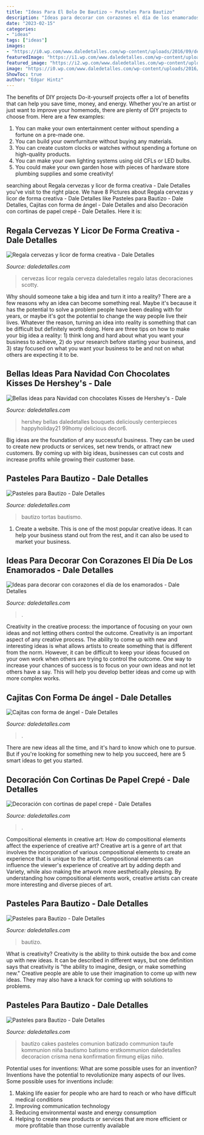 ```yaml
---
title: "Ideas Para El Bolo De Bautizo ~ Pasteles Para Bautizo"
description: "Ideas para decorar con corazones el día de los enamorados"
date: "2023-02-15"
categories:
- "ideas"
tags: ["ideas"]
images:
- "https://i0.wp.com/www.daledetalles.com/wp-content/uploads/2016/09/decoracion-con-kisses19.jpg?resize=640%2C854"
featuredImage: "https://i1.wp.com/www.daledetalles.com/wp-content/uploads/2016/08/decoracion-con-papel-creppe7.jpg"
featured_image: "https://i2.wp.com/www.daledetalles.com/wp-content/uploads/2016/06/pastel-para-bautizo15.jpg"
image: "https://i0.wp.com/www.daledetalles.com/wp-content/uploads/2016/06/pastel-para-bautizo25.jpg"
ShowToc: true
author: "Edgar Hintz"
---
```



The benefits of DIY projects
Do-it-yourself projects offer a lot of benefits that can help you save time, money, and energy. Whether you're an artist or just want to improve your homemods, there are plenty of DIY projects to choose from. Here are a few examples: 
1. You can make your own entertainment center without spending a fortune on a pre-made one. 
2. You can build your ownrfurniture without buying any materials. 
3. You can create custom clocks or watches without spending a fortune on high-quality products. 
4. You can make your own lighting systems using old CFLs or LED bulbs. 
5. You could make your own garden hose with pieces of hardware store plumbing supplies and some creativity!

	

		
searching about Regala cervezas y licor de forma creativa - Dale Detalles you've visit to the right place. We have 8 Pictures about Regala cervezas y licor de forma creativa - Dale Detalles like Pasteles para Bautizo - Dale Detalles, Cajitas con forma de ángel - Dale Detalles and also Decoración con cortinas de papel crepé - Dale Detalles. Here it is:
		
    
## Regala Cervezas Y Licor De Forma Creativa - Dale Detalles

<img loading=lazy src="https://i2.wp.com/www.daledetalles.com/wp-content/uploads/2017/05/regala-cervezas-y-licor-de-forma-creativa5.jpg" onerror="this.onerror=null;this.src='https://tse3.mm.bing.net/th?id=OIP.tVwxjOWL1Sx6wKbrJFZzbgHaNK&amp;pid=15.1';" alt="Regala cervezas y licor de forma creativa - Dale Detalles">

_Source: daledetalles.com_

>cervezas licor regala cerveza daledetalles regalo latas decoraciones scotty. 

	

Why should someone take a big idea and turn it into a reality?
There are a few reasons why an idea can become something real. Maybe it's because it has the potential to solve a problem people have been dealing with for years, or maybe it's got the potential to change the way people live their lives. Whatever the reason, turning an idea into reality is something that can be difficult but definitely worth doing. Here are three tips on how to make your big idea a reality: 1) think long and hard about what you want your business to achieve, 2) do your research before starting your business, and 3) stay focused on what you want your business to be and not on what others are expecting it to be.

    
## Bellas Ideas Para Navidad Con Chocolates Kisses De Hershey&#039;s - Dale

<img loading=lazy src="https://i0.wp.com/www.daledetalles.com/wp-content/uploads/2016/09/decoracion-con-kisses19.jpg?resize=640%2C854" onerror="this.onerror=null;this.src='https://tse3.mm.bing.net/th?id=OIP.9PVYTPep_pRqv9kgO1xDygHaJ4&amp;pid=15.1';" alt="Bellas ideas para Navidad con chocolates Kisses de Hershey&#039;s - Dale">

_Source: daledetalles.com_

>hershey bellas daledetalles bouquets deliciously centerpieces happyholiday21 99homy delicious decor6. 

	

Big ideas are the foundation of any successful business. They can be used to create new products or services, set new trends, or attract new customers. By coming up with big ideas, businesses can cut costs and increase profits while growing their customer base.

    
## Pasteles Para Bautizo - Dale Detalles

<img loading=lazy src="https://i0.wp.com/www.daledetalles.com/wp-content/uploads/2016/06/pastel-para-bautizo25.jpg" onerror="this.onerror=null;this.src='https://tse3.mm.bing.net/th?id=OIP.L0UtmrM9U_wdPtg_RuG4nAHaL7&amp;pid=15.1';" alt="Pasteles para Bautizo - Dale Detalles">

_Source: daledetalles.com_

>bautizo tortas bautismo. 

	

1. Create a website. This is one of the most popular creative ideas. It can help your business stand out from the rest, and it can also be used to market your business.

    
## Ideas Para Decorar Con Corazones El Día De Los Enamorados - Dale Detalles

<img loading=lazy src="https://www.daledetalles.com/wp-content/uploads/2018/02/decoracion-con-corazones26-768x1024.jpg" onerror="this.onerror=null;this.src='https://tse2.mm.bing.net/th?id=OIP.HDuYjJdbqKB12UsuBd6HUwHaJ4&amp;pid=15.1';" alt="Ideas para decorar con corazones el día de los enamorados - Dale Detalles">

_Source: daledetalles.com_

>. 

	

Creativity in the creative process: the importance of focusing on your own ideas and not letting others control the outcome.
Creativity is an important aspect of any creative process. The ability to come up with new and interesting ideas is what allows artists to create something that is different from the norm. However, it can be difficult to keep your ideas focused on your own work when others are trying to control the outcome. One way to increase your chances of success is to focus on your own ideas and not let others have a say. This will help you develop better ideas and come up with more complex works.

    
## Cajitas Con Forma De ángel - Dale Detalles

<img loading=lazy src="https://i1.wp.com/www.daledetalles.com/wp-content/uploads/2017/09/cajitas-con-forma-de-angel10.jpg?resize=564%2C752" onerror="this.onerror=null;this.src='https://tse3.mm.bing.net/th?id=OIP.eZOMtQW9fSXWcSUI2qb36AHaJ4&amp;pid=15.1';" alt="Cajitas con forma de ángel - Dale Detalles">

_Source: daledetalles.com_

>. 

	

There are new ideas all the time, and it's hard to know which one to pursue. But if you're looking for something new to help you succeed, here are 5 smart ideas to get you started.

    
## Decoración Con Cortinas De Papel Crepé - Dale Detalles

<img loading=lazy src="https://i1.wp.com/www.daledetalles.com/wp-content/uploads/2016/08/decoracion-con-papel-creppe7.jpg" onerror="this.onerror=null;this.src='https://tse2.mm.bing.net/th?id=OIP.0EOvMXrU5VQqt_BK8aCABgHaLD&amp;pid=15.1';" alt="Decoración con cortinas de papel crepé - Dale Detalles">

_Source: daledetalles.com_

>. 

	

Compositional elements in creative art: How do compositional elements affect the experience of creative art?
Creative art is a genre of art that involves the incorporation of various compositional elements to create an experience that is unique to the artist. Compositional elements can influence the viewer's experience of creative art by adding depth and Variety, while also making the artwork more aesthetically pleasing. By understanding how compositional elements work, creative artists can create more interesting and diverse pieces of art.

    
## Pasteles Para Bautizo - Dale Detalles

<img loading=lazy src="https://i1.wp.com/www.daledetalles.com/wp-content/uploads/2016/06/pastel-para-bautizo9.jpg?resize=550%2C733" onerror="this.onerror=null;this.src='https://tse1.mm.bing.net/th?id=OIP.uttunK40hkMhEbeZLFDk_wHaJ3&amp;pid=15.1';" alt="Pasteles para Bautizo - Dale Detalles">

_Source: daledetalles.com_

>bautizo. 

	

What is creativity?
Creativity is the ability to think outside the box and come up with new ideas. It can be described in different ways, but one definition says that creativity is "the ability to imagine, design, or make something new." Creative people are able to use their imagination to come up with new ideas. They may also have a knack for coming up with solutions to problems.

    
## Pasteles Para Bautizo - Dale Detalles

<img loading=lazy src="https://i2.wp.com/www.daledetalles.com/wp-content/uploads/2016/06/pastel-para-bautizo15.jpg" onerror="this.onerror=null;this.src='https://tse4.mm.bing.net/th?id=OIP.vOha2Xew4ZVj8xtUGubwtAHaKZ&amp;pid=15.1';" alt="Pasteles para Bautizo - Dale Detalles">

_Source: daledetalles.com_

>bautizo cakes pasteles comunion batizado communion taufe kommunion niña bautismo batismo erstkommunion daledetalles decoracion crisma nena konfirmation firmung elijas niño. 

	

Potential uses for inventions: What are some possible uses for an invention?
Inventions have the potential to revolutionize many aspects of our lives. Some possible uses for inventions include: 
1. Making life easier for people who are hard to reach or who have difficult medical conditions 
2. Improving communication technology 
3. Reducing environmental waste and energy consumption 
4. Helping to create new products or services that are more efficient or more profitable than those currently available 

